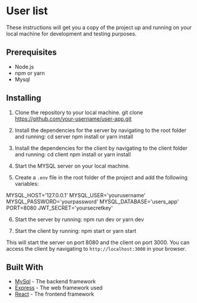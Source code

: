 # User list

These instructions will get you a copy of the project up and running on your local machine for development and testing purposes.

## Prerequisites

- Node.js
- npm or yarn
- Mysql

## Installing

1. Clone the repository to your local machine.
   git clone https://github.com/your-username/user-app.git

2. Install the dependencies for the server by navigating to the root folder and running:
   cd server
   npm install or yarn install

3. Install the dependencies for the client by navigating to the client folder and running:
   cd client
   npm install or yarn install

4. Start the MYSQL server on your local machine.

5. Create a `.env` file in the root folder of the project and add the following variables:

MYSQL_HOST='127.0.0.1'
MYSQL_USER='yourusername'
MYSQL_PASSWORD='yourpassword'
MYSQL_DATABASE='users_app'
PORT=8080
JWT_SECRET='yoursecretkey'

6. Start the server by running:
   npm run dev or yarn dev

7. Start the client by running:
   npm start or yarn start

This will start the server on port 8080 and the client on port 3000. You can access the client by navigating to `http://localhost:3000` in your browser.

## Built With

- [MySql](https://www.mysql.com/) - The backend framework
- [Express](https://expressjs.com/) - The web framework used
- [React](https://reactjs.org/) - The frontend framework
